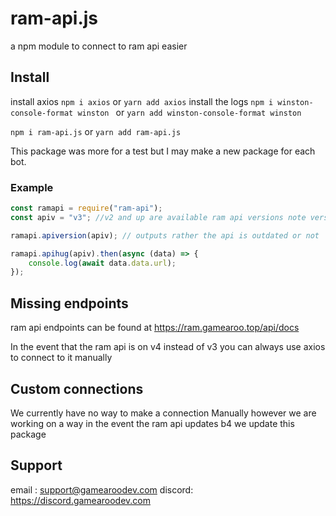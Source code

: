 # ram-api.js

a npm module to connect to ram api easier

## Install

install axios `npm i axios` or `yarn add axios`
install the logs `npm i winston-console-format winston ` or `yarn add winston-console-format winston `

`npm i ram-api.js` or `yarn add ram-api.js`

This package was more for a test but I may make a new package for each bot.

### Example

```javascript
const ramapi = require("ram-api");
const apiv = "v3"; //v2 and up are available ram api versions note versions

ramapi.apiversion(apiv); // outputs rather the api is outdated or not

ramapi.apihug(apiv).then(async (data) => {
	console.log(await data.data.url);
});
```

## Missing endpoints

ram api endpoints can be found at https://ram.gamearoo.top/api/docs

In the event that the ram api is on v4 instead of v3 you can always use axios to connect to it manually

## Custom connections

We currently have no way to make a connection Manually however we are working on a way in the event the ram api updates b4 we update this package

## Support

email : support@gamearoodev.com
discord: https://discord.gamearoodev.com

